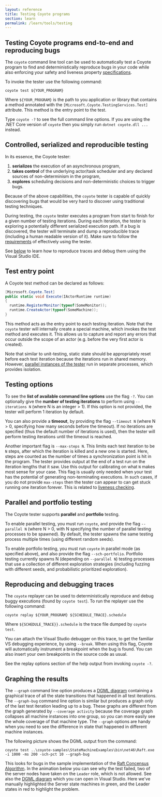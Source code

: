 ```yaml
---
layout: reference
title: Testing Coyote programs
section: learn
permalink: /learn/tools/testing
---
```


## Testing Coyote programs end-to-end and reproducing bugs

The `coyote` command line tool can be used to automatically test a Coyote program to find and
deterministically reproduce bugs in your code while also enforcing your safety and liveness property
[specifications](../specifications/overview).

To invoke the tester use the following command:

```
coyote test ${YOUR_PROGRAM}
```

Where `${YOUR_PROGRAM}` is the path to you application or library that contains a method annotated
with the `[Microsoft.Coyote.TestingServices.Test]` attribute. This method is the entry point to the
test.

Type `coyote -?` to see the full command line options. If you are using the .NET Core version of
`coyote` then you simply run `dotnet coyote.dll ...` instead.

## Controlled, serialized and reproducible testing

In its essence, the Coyote tester:
 1. **serializes** the execution of an asynchronous program,
 2. **takes control** of the underlying actor/task scheduler and any declared sources of
    non-determinism in the program,
 3. **explores** scheduling decisions and non-deterministic choices to trigger bugs.

Because of the above capabilities, the `coyote` tester is capable of quickly discovering bugs that
would be very hard to discover using traditional testing techniques.

During testing, the `coyote` tester executes a program from start to finish for a given number of
testing iterations. During each iteration, the tester is exploring a potentially different
serialized execution path. If a bug is discovered, the tester will terminate and dump a reproducible
trace (including a human readable version of it). Make sure to follow the
[requirements](./tester-requirements) of effectively using the tester.

See [below](#reproducing-and-debugging-traces) to learn how to reproduce traces and debug them using
the Visual Studio IDE.

## Test entry point

A Coyote test method can be declared as follows:

```c#
[Microsoft.Coyote.Test]
public static void Execute(IActorRuntime runtime)
{
  runtime.RegisterMonitor(typeof(SomeMonitor));
  runtime.CreateActor(typeof(SomeMachine));
}
```

This method acts as the entry point to each testing iteration. Note that the `coyote` tester will
internally create a special machine, which invokes the test method and executes it. This allows us
to capture and report any errors that occur outside the scope of an actor (e.g. before the very
first actor is created).

Note that similar to unit-testing, static state should be appropriately reset before each test
iteration because the iterations run in shared memory. However, [parallel instances of the
tester](#parallel-and-portfolio-testing) run in separate processes, which provides isolation.

## Testing options

To see the **list of available command line options** use the flag `-?`. You can optionally give the
**number of testing iterations** to perform using `--iterations N` (where N is an integer > 1). If
this option is not provided, the tester will perform 1 iteration by default.

You can also provide a **timeout**, by providing the flag `--timeout N` (where N > 0, specifying how
many seconds before the timeout). If no iterations are specified (thus the default number of
iterations is used), then the tester will perform testing iterations until the timeout is reached.

Another important flag is `--max-steps N`. This limits each test iteration to be `N` steps, after
which the iteration is killed and a new one is started. Here, steps are counted as the number of
times a synchronization point is hit in the program. The tester provides output at the end of a test
run on the iteration lengths that it saw. Use this output for calibrating on what `N` makes most
sense for your case. This flag is usually only needed when your test has the potential of generating
non-terminating executions. In such cases, if you do not provide `max-steps` then the tester can
appear to can get stuck running one iteration forever. This is related to [liveness
checking](../specifications/liveness-checking).

## Parallel and portfolio testing

The Coyote tester supports **parallel** and **portfolio** testing.

To enable parallel testing, you must run `coyote`, and provide the flag `--parallel N` (where N > 0,
with N specifying the number of parallel testing processes to be spawned). By default, the tester
spawns the same testing process multiple times (using different random seeds).

To enable portfolio testing, you must run `coyote` in parallel mode (as specified above), and also
provide the flag `--sch-portfolio`. Portfolio testing currently spawns N (depending on `--parallel
N`) testing processes that use a collection of different exploration strategies (including fuzzing
with different seeds, and probabilistic prioritized exploration).

## Reproducing and debugging traces

The `coyote` replayer can be used to deterministically reproduce and debug buggy executions (found
by `coyote test`). To run the replayer use the following command:

```
coyote replay ${YOUR_PROGRAM} ${SCHEDULE_TRACE}.schedule
```

Where `${SCHEDULE_TRACE}}.schedule` is the trace file dumped by `coyote test`.

You can attach the Visual Studio debugger on this trace, to get the familiar VS debugging
experience, by using `--break`. When using this flag, Coyote will automatically instrument a
breakpoint when the bug is found. You can also insert your own breakpoints in the source code as
usual.

See the replay options section of the help output from invoking `coyote -?`.

## Graphing the results

The `--graph` command line option produces a [DGML diagram](/coyote/learn/tools/dgml) containing a
graphical trace of all the state transitions that happened in all test iterations. The `--graph-bug`
command line option is similar but produces a graph only of the last test iteration leading up to a
bug. These graphs are different from the graph generated by `--coverage activity` because the
coverage graph collapses all machine instances into one group, so you can more easily see the whole
coverage of that machine type. The `--graph` options are handy when you need to see the difference
in state that happened in different machine instances.

The following picture shows the DGML output from the command:

```
coyote test ..\coyote-samples\StateMachineExamples\bin\net46\Raft.exe -i 1000 -ms 200 -sch-pct 10 --graph-bug
```
This looks for bugs in the sample implementation of the [Raft Concensus
Algorithm](https://raft.github.io/). In the animation below you can see why the test failed, two of the
server nodes have taken on the `Leader` role, which is not allowed. See also the [DGML
diagram](/coyote/assets/images/raft.dgml) which you can open in Visual Studio. Here we've manually
highlighted the Server state machines in green, and the Leader states in red to highlight the
problem.

<div class="animated_svg" trace="/coyote/assets/data/Raft.xml" svg="/coyote/assets/images/Raft.svg">
</div>